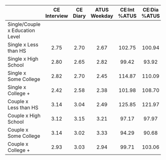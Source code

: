 
|                      | CE<br>Interview |  CE<br>Diary | ATUS<br>Weekday | CE:Int<br>%ATUS | CE:Dia<br>%ATUS |
| -------------------- | :----------: | :----------: | :----------: | :----------: | :----------: |
| Single/Couple x Education Level |              |              |              |              |              |
| Single x Less than HS |         2.75 |         2.70 |         2.67 |       102.75 |       100.94 |
| Single x High School |         2.80 |         2.65 |         2.82 |        99.42 |        93.92 |
| Single x Some College |         2.82 |         2.70 |         2.45 |       114.87 |       110.09 |
| Single x College +   |         2.42 |         2.58 |         2.38 |       101.98 |       108.70 |
| Couple x Less than HS |         3.14 |         3.04 |         2.49 |       125.85 |       121.97 |
| Couple x High School |         3.12 |         3.15 |         3.21 |        97.17 |        97.97 |
| Couple x Some College |         3.14 |         3.02 |         3.33 |        94.29 |        90.68 |
| Couple x College +   |         2.93 |         3.03 |         2.94 |        99.71 |       103.06 |

